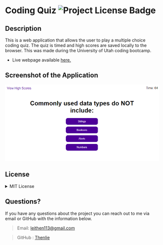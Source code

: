 # Coding Quiz ![Project License Badge](https://img.shields.io/badge/license-MIT-brightgreen)

## Description

This is a web application that allows the user to play a multiple choice coding quiz. The quiz is timed and high scores are saved locally to the browser. This was made during the University of Utah coding bootcamp. 

* Live webpage available [here.](https://thenlie.github.io/code-quiz/)

## Screenshot of the Application

![Screen shot of the coding quiz](https://github.com/Thenlie/code-quiz/blob/main/assets/images/screenshot.PNG)

## License
<details>

<summary>MIT License</summary>

> Copyright (c) [2021] [Thenlie]
> 
> __Permission is hereby granted, free of charge, to any person obtaining a copy__
> __of this software and associated documentation files (the "Software"), to deal__
> __in the Software without restriction, including without limitation the rights__
> __to use, copy, modify, merge, publish, distribute, sublicense, and/or sell__
> __copies of the Software, and to permit persons to whom the Software is__
> __furnished to do so, subject to the following conditions:__
> 
> The above copyright notice and this permission notice shall be included in all
> copies or substantial portions of the Software.
> 
> THE SOFTWARE IS PROVIDED "AS IS", WITHOUT WARRANTY OF ANY KIND, EXPRESS OR
> IMPLIED, INCLUDING BUT NOT LIMITED TO THE WARRANTIES OF MERCHANTABILITY,
> FITNESS FOR A PARTICULAR PURPOSE AND NONINFRINGEMENT. IN NO EVENT SHALL THE
> AUTHORS OR COPYRIGHT HOLDERS BE LIABLE FOR ANY CLAIM, DAMAGES OR OTHER
> LIABILITY, WHETHER IN AN ACTION OF CONTRACT, TORT OR OTHERWISE, ARISING FROM,
> OUT OF OR IN CONNECTION WITH THE SOFTWARE OR THE USE OR OTHER DEALINGS IN THE
> SOFTWARE.

</details>

## Questions?

If you have any questions about the project you can reach out to me via email or GitHub with the information below. 

>Email: leithen113@gmail.com 

>GitHub : [Thenlie](https://github.com/Thenlie)
